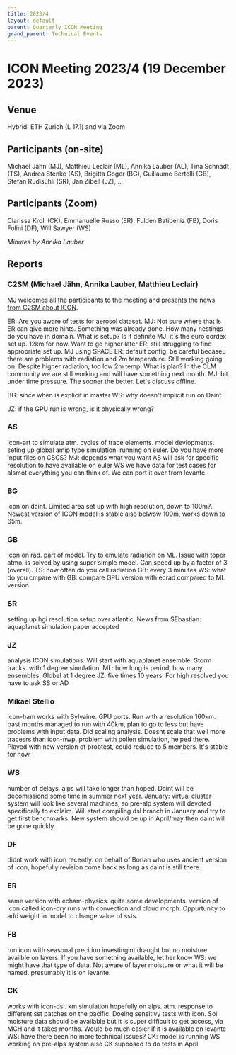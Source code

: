 ```yaml
---
title: 2023/4
layout: default
parent: Quarterly ICON Meeting
grand_parent: Technical Events
---
```


# ICON Meeting 2023/4 (19 December 2023)

## Venue
Hybrid: ETH Zurich (L 17.1) and via Zoom

## Participants (on-site)
Michael Jähn (MJ),
Matthieu Leclair (ML),
Annika Lauber (AL),
Tina Schnadt (TS),
Andrea Stenke (AS),
Brigitta Goger (BG),
Guillaume Bertolli (GB),
Stefan Rüdisühli (SR),
Jan Zibell (JZ),
...


## Participants (Zoom)
Clarissa Kroll (CK),
Emmanuelle Russo (ER),
Fulden Batibeniz (FB),
Doris Folini (DF),
Will Sawyer (WS)

_Minutes by Annika Lauber_

## Reports

### C2SM (Michael Jähn, Annika Lauber, Matthieu Leclair)

MJ welcomes all the participants to the meeting and presents the [news from C2SM about ICON](https://polybox.ethz.ch/index.php/s/8yXCB1ZKlhly3DN).

ER: Are you aware of tests for aerosol dataset.
MJ: Not sure where that is
ER can give more hints. Something was already done. How many nestings do you have in domain. What is setup? Is it definite
MJ: it`s the euro cordex set up. 12km for now. Want to go higher later
ER: still struggling to find appropriate set up.
MJ using SPACE
ER: default config: be careful becaseu there are problems with radiation and 2m temperature. Still working going on. Despite higher radiation, too low 2m temp. What is plan? In the CLM community we are still working and will have something next month.
MJ: bit under time pressure. The sooner the better. Let's discuss offline.

BG: since when is explicit in master
WS: why doesn't implicit run on Daint

JZ: if the GPU run is wrong, is it physically wrong?


### AS
icon-art to simulate atm. cycles of trace elements. model devlopments. seting up global amip type simulation. running on euler. 
Do you have more input files on CSCS?
MJ: depends what you want
AS will ask for specific resolution to have available on euler
WS we have data for test cases for alsmot everything you can think of. We can port it over from levante.

### BG
icon on daint. Limited area set up with high resolution, down to 100m?. Newest version of ICON model is stable also belwow 100m, works down to 65m. 

### GB
icon on rad. part of model. Try to emulate radiation on ML. Issue with toper atmo. is solved by using super simple model. Can speed up by a factor of 3 (overall).
TS: how often do you call radiation
GB: every 3 minutes
WS: what do you cmpare with
GB: compare GPU version with ecrad compared to ML version

### SR
setting up hgi resolution setup over atlantic. 
News from SEbastian: aquaplanet simulation paper accepted

### JZ
analysis ICON simulations. Will start with aquaplanet ensemble. Storm tracks. with 1 degree simulation.
ML: how long is period, how many ensembles. Global at 1 degree
JZ: five times 10 years. For high resolved you have to ask SS or AD

### Mikael Stellio
icon-ham works with Sylvaine. GPU ports. Run with a resolution 160km. past months managed to run with 40km, plan to go to less but have problems with input data. Did scaling analysis. Doesnt scale that well more tracesrs than icon-nwp. 
problem with pollen simulation, helped there. Played with new version of probtest, could reduce to 5 members. It's stable for now.

### WS
number of delays, alps will take longer than hoped. Daint will be decomissiond some time in summer next year. January: virtual cluster system will look like several machines, so pre-alp system will devoted specifically to exclaim. Will start compiling dsl branch in January and try to get first benchmarks. New system should be up in April/may then daint will be gone quickly.

### DF
didnt work with icon recently. on behalf of Borian who uses ancient version of icon, hopefully revision come back as long as daint is still there.

### ER
same version with echam-physics. quite some developments. version of icon called icon-dry runs with convection and cloud mcrph. Oppurtunity to add weight in model to change value of ssts.

### FB
run icon with seasonal precition investingint draught but no moisture availble on layers. If you have something available, let her know
WS: we might have that type of data. Not aware of layer moisture or what it will be named. presumably it is on levante.

### CK
works with icon-dsl. km simulation hopefully on alps. atm. response to different sst patches on the pacific. Doeing sensitivy tests with icon. Soil moisture data should be available but it is super difficult to get access, via MCH and it takes months. Would be much easier if it is available on levante
WS: have there been no more technical issues?
CK: model is running
WS working on pre-alps system also
CK supposed to do tests in April
